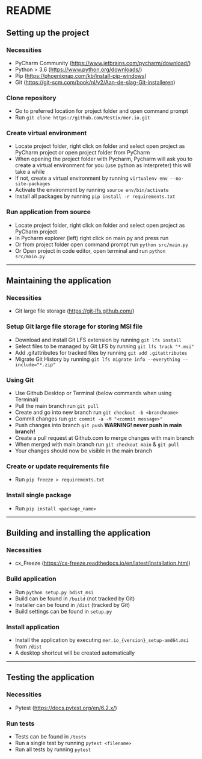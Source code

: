 # README
## Setting up the project
### Necessities
- PyCharm Community (https://www.jetbrains.com/pycharm/download/)
- Python > 3.6 (https://www.python.org/downloads/)
- Pip (https://phoenixnap.com/kb/install-pip-windows)
- Git (https://git-scm.com/book/nl/v2/Aan-de-slag-Git-installeren)

### Clone repository
- Go to preferred location for project folder and open command prompt 
- Run ```git clone https://github.com/Mestix/mer.io.git```

### Create virtual environment
- Locate project folder, right click on folder and select open project as PyCharm project or open project folder from PyCharm
- When opening the project folder with Pycharm, Pycharm will ask you to create a virtual environment for you (use python as interpreter) this will take a while
- If not, create a virtual environment by running ```virtualenv env --no-site-packages```
- Activate the environment by running ```source env/bin/activate```
- Install all packages by running ```pip install -r requirements.txt```

### Run application from source
- Locate project folder, right click on folder and select open project as PyCharm project
- In Pycharm explorer (left) right click on main.py and press run
- Or from project folder open command prompt run ```python src/main.py```
- Or Open project in code editor, open terminal and run ```python src/main.py```
-------------
## Maintaining the application
### Necessities
- Git large file storage (https://git-lfs.github.com/)

### Setup Git large file storage for storing MSI file
- Download and install Git LFS extension by running ```git lfs install```
- Select files to be managed by Git LFS by running ```git lfs track "*.msi"```
- Add .gitattributes for tracked files by running ```git add .gitattributes```
- Migrate Git History by running ```git lfs migrate info --everything --include="*.zip"```

### Using Git
- Use Github Desktop or Terminal (below commands when using Terminal)
- Pull the main branch run ```git pull```
- Create and go into new branch run ```git checkout -b <branchname>```
- Commit changes run ```git commit -a -M "<commit message>"``` 
- Push changes into branch ```git push``` **WARNING! never push in main branch!**
- Create a pull request at Github.com to merge changes with main branch
- When merged with main branch run ```git checkout main``` & ```git pull```
- Your changes should now be visible in the main branch

### Create or update requirements file
- Run ```pip freeze > requirements.txt```

### Install single package
- Run ```pip install <package_name>```
-------------
## Building and installing the application
### Necessities
- cx_Freeze (https://cx-freeze.readthedocs.io/en/latest/installation.html)

### Build application
- Run ```python setup.py bdist_msi```
- Build can be found in ```/build``` (not tracked by Git)
- Installer can be found in ```/dist``` (tracked by Git)
- Build settings can be found in ```setup.py```

### Install application
- Install the application by executing ```mer.io_{version}_setup-amd64.msi``` from ```/dist```
- A desktop shortcut will be created automatically
-------------
## Testing the application 
### Necessities
- Pytest (https://docs.pytest.org/en/6.2.x/)

### Run tests
- Tests can be found in ```/tests```  
- Run a single test by running ```pytest <filename>```  
- Run all tests by running ```pytest```
